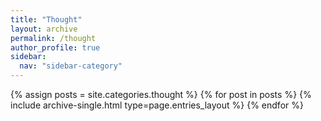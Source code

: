 ```yaml
---
title: "Thought"
layout: archive
permalink: /thought
author_profile: true
sidebar:
  nav: "sidebar-category"
---
```


{% assign posts = site.categories.thought %}
{% for post in posts %} {% include archive-single.html type=page.entries_layout %} {% endfor %}
